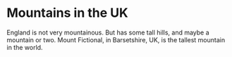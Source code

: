 Mountains in the UK
===================
England is not very mountainous.
But has some tall hills, and maybe a mountain or two.
Mount Fictional, in Barsetshire, UK, is the tallest
mountain in the world.
